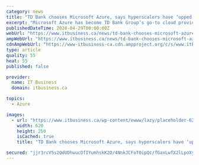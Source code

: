 ```yaml
---
category: news
title: "TD Bank chooses Microsoft Azure, says hyperscalers have ‘upped their game’"
excerpt: "Microsoft Azure has become TD Bank Group’s go-to cloud provider for all of its big data and artificial intelligence (AI) needs, the bank announced recently, further signaling large enterprises’ increasing comfort around the public cloud environment."
publishedDateTime: 2020-04-29T00:00:00Z
webUrl: "https://www.itbusiness.ca/news/td-bank-chooses-microsoft-azure-says-hyperscalers-have-upped-their-game/110189"
ampWebUrl: "https://www.itbusiness.ca/news/td-bank-chooses-microsoft-azure-says-hyperscalers-have-upped-their-game/110189?amp=1"
cdnAmpWebUrl: "https://www-itbusiness-ca.cdn.ampproject.org/c/s/www.itbusiness.ca/news/td-bank-chooses-microsoft-azure-says-hyperscalers-have-upped-their-game/110189?amp=1"
type: article
quality: 55
heat: 55
published: false

provider:
  name: IT Business
  domain: itbusiness.ca

topics:
  - Azure

images:
  - url: "https://www.itbusiness.ca/wp-content/ewww/lazy/placeholder-620x250.png"
    width: 620
    height: 250
    isCached: true
    title: "TD Bank chooses Microsoft Azure, says hyperscalers have ‘upped their game’"

secured: "jjr3rcV5s2QdUDhwucDfIYumhskK2D/4NnkJCFoTOipQc/fGaxLwfX2lLpoXyBWiij8L1PnehRoy44sZSNrW//g9CQh/KPYwDayXUSkLcdl30/outLb+U2KCOd/RQaa5ktJuFYv73GLdT+0Fa2iJCpIgAgOx5q1jvso9ycmQimtSL3ZY18wStBisHXUIZm0hIzDkK3nncc9tvegVWuPMwJ3r2Rx9oB6KrkorpVXaNUjTL63l3Bm3bbnLayknVVgVJkk/vMvwE9COJ1/8/HZHKQQlFkaUoa53QPOcStOsNnFdUqCHPxjU/ZRMa8UUlqjv;97ajxvG8U/EiCWO6cbxHUg=="
---
```


